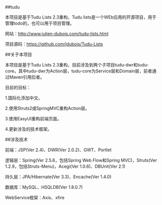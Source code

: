 ##tudu

本项目是基于Tudu Lists 2.3重构，Tudu lists是一个WEb应用的开源项目，用于管理todo的，也可以用于项目管理。

网站：http://www.julien-dubois.com/tudu-lists.html

项目源码：https://github.com/jdubois/Tudu-Lists



##关于本项目

本项目是基于Tudu Lists 2.3重构，目前涉及到两个子项目tudu-dwr和tudu-core，其中tudu-dwr为Action层，tudu-core为Service层和Domain层，前者通过Maven引用后者。

目前的目标：

1.国际化添加中文。

2.使用Struts2或SpringMVC重构Action层。

3.使用EasyUI重构前端页面。

4.更新涉及的技术框架。



##涉及技术

前端：JSP(Ver 2.4)、DWR(Ver 2.0.2)、GWT、Portlet

逻辑层：Spring(Ver 2.5.6，包括Spring Web Flow和Spring MVC)，Struts(Ver 1.2.9，包括Struts-Menu)，Acegi(Ver 1.0.6)、DBUnit(Ver 2.1)

持久层：JPA/Hibernate(Ver 3.3)、Encache(Ver 1.4.0)

数据库：MySQL、HSQLDB(Ver 1.8.0.7)

WebService框架：Axis、xfire
